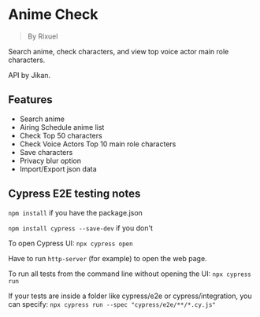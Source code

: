 # Anime Check
> By Rixuel

Search anime, check characters, and view top voice actor main role characters. 

API by Jikan.

## Features
- Search anime
- Airing Schedule anime list
- Check Top 50 characters
- Check Voice Actors Top 10 main role characters
- Save characters
- Privacy blur option
- Import/Export json data

## Cypress E2E testing notes
`npm install` if you have the package.json

`npm install cypress --save-dev` if you don't

To open Cypress UI:
`npx cypress open`

Have to run `http-server` (for example) to open the web page.

To run all tests from the command line without opening the UI:
`npx cypress run`

If your tests are inside a folder like cypress/e2e or cypress/integration, you can specify:
`npx cypress run --spec "cypress/e2e/**/*.cy.js"`


